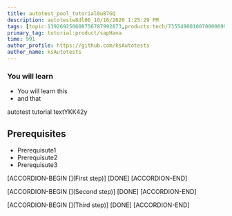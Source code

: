 ```yaml
---
title: autotest_pool_tutorial0u87GQ
description: autotestw8dl06_10/16/2020 1:25:29 PM
tags: [topic:139269250608756787992873,products:tech/73554900100700000996,tutorial:experience/advanced]
primary_tag: tutorial:product/sapHana
time: 991
author_profile: https://github.com/ksAutotests
author_name: ksAutotests
---
```

### You will learn
- You will learn this
- and that

autotest tutorial textYKK42y

## Prerequisites
- Prerequisute1
- Prerequisute2
- Prerequisute3

[ACCORDION-BEGIN [](First step)]
[DONE]
[ACCORDION-END]

[ACCORDION-BEGIN [](Second step)]
[DONE]
[ACCORDION-END]

[ACCORDION-BEGIN [](Third step)]
[DONE]
[ACCORDION-END]

